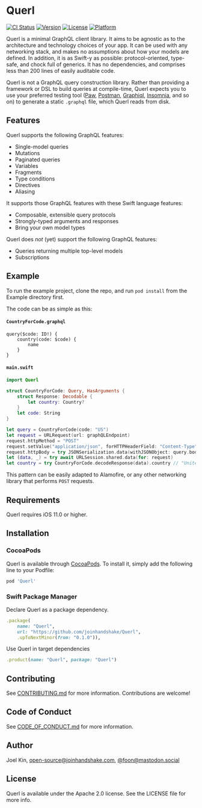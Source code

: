 # Querl

[![CI Status](https://img.shields.io/travis/joinhandshake/Querl.svg?style=flat)](https://travis-ci.org/joinhandshake/Querl)
[![Version](https://img.shields.io/cocoapods/v/Querl.svg?style=flat)](https://cocoapods.org/pods/Querl)
[![License](https://img.shields.io/cocoapods/l/Querl.svg?style=flat)](https://cocoapods.org/pods/Querl)
[![Platform](https://img.shields.io/cocoapods/p/Querl.svg?style=flat)](https://cocoapods.org/pods/Querl)

Querl is a minimal GraphQL client library. It aims to be agnostic as to the architecture and technology choices of your app. It can be used with any networking stack, and makes no assumptions about how your models are defined. In addition, it is as Swift-y as possible: protocol-oriented, type-safe, and chock full of generics. It has no dependencies, and comprises less than 200 lines of easily auditable code.

Querl is not a GraphQL query construction library. Rather than providing a framework or DSL to build queries at compile-time, Querl expects you to use your preferred testing tool ([Paw](https://paw.cloud), [Postman](https://www.postman.com), [Graphiql](https://github.com/graphql/graphiql), [Insomnia](https://insomnia.rest), and so on) to generate a static `.graphql` file, which Querl reads from disk.

## Features

Querl supports the following GraphQL features:
* Single-model queries
* Mutations
* Paginated queries
* Variables
* Fragments
* Type conditions
* Directives
* Aliasing

It supports those GraphQL features with these Swift language features:
* Composable, extensible query protocols
* Strongly-typed arguments and responses
* Bring your own model types

Querl does *not* (yet) support the following GraphQL features:
* Queries returning multiple top-level models
* Subscriptions

## Example

To run the example project, clone the repo, and run `pod install` from the Example directory first.

The code can be as simple as this:

#### `CountryForCode.graphql`
```
query($code: ID!) {
    country(code: $code) {
        name
    }
}
```
#### `main.swift`
```swift
import Querl

struct CountryForCode: Query, HasArguments {
    struct Response: Decodable {
        let country: Country?
    }
    let code: String
}

let query = CountryForCode(code: "US")
let request = URLRequest(url: graphQLEndpoint)
request.httpMethod = "POST"
request.setValue("application/json", forHTTPHeaderField: "Content-Type")
request.httpBody = try JSONSerialization.data(withJSONObject: query.body)
let (data, _) = try await URLSession.shared.data(for: request)
let country = try CountryForCode.decodeResponse(data).country // "United States of America"
```

This pattern can be easily adapted to Alamofire, or any other networking library that performs `POST` requests.

## Requirements

Querl requires iOS 11.0 or higher. 

## Installation

### CocoaPods

Querl is available through [CocoaPods](https://cocoapods.org). To install
it, simply add the following line to your Podfile:

```ruby
pod 'Querl'
```

### Swift Package Manager

Declare Querl as a package dependency.
```ruby
.package(
    name: "Querl", 
    url: "https://github.com/joinhandshake/Querl", 
    .upToNextMinor(from: "0.1.0")),
```
Use Querl in target dependencies
```ruby
.product(name: "Querl", package: "Querl")
 ```
## Contributing

See [CONTRIBUTING.md](https://github.com/joinhandshake/.github/blob/main/CONTRIBUTING.md) for more information. Contributions are welcome!

## Code of Conduct

See [CODE_OF_CONDUCT.md](https://github.com/joinhandshake/.github/blob/main/CODE_OF_CONDUCT.md) for more information.

## Author

Joel Kin, open-source@joinhandshake.com, [@foon@mastodon.social](http://mastodon.social/@foon)

## License

Querl is available under the Apache 2.0 license. See the LICENSE file for more info.
